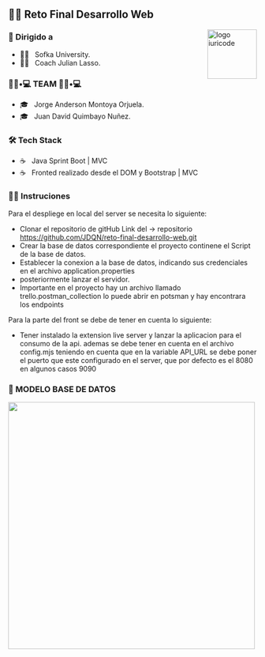  <h2>🧗‍♂️ Reto Final Desarrollo Web</h2>


<img src="https://github.com/iuricode/iuricode/blob/main/ilus-code.svg" min-width="100px" max-width="100px" width="100px" align="right" alt="logo iuricode">



<h3> 🚀 Dirigido a </h3>

- 👨‍💻 &nbsp; Sofka University.
- 👨‍💻 &nbsp; Coach Julian Lasso.


<h3> 👨🏻•💻 TEAM 👨🏻•💻 </h3>

- 🎓 &nbsp; Jorge Anderson Montoya Orjuela.
- 🎓 &nbsp; Juan David Quimbayo Nuñez.


<h3>🛠 Tech Stack</h3>

- ☕ &nbsp; Java Sprint Boot | MVC
- ☕ &nbsp; Fronted realizado desde el DOM y Bootstrap | MVC

<h3>👨‍💻 Instruciones</h3>

Para el despliege en local  del server se necesita lo siguiente:

- Clonar el repositorio de gitHub Link del -> repositorio https://github.com/JDQN/reto-final-desarrollo-web.git
- Crear la base de datos correspondiente el proyecto continene el Script de la base de datos.
- Establecer la conexion a la base de datos, indicando sus credenciales en el archivo application.properties 
- posteriormente lanzar el servidor.
- Importante en el proyecto hay un archivo llamado trello.postman_collection lo puede abrir en potsman y hay encontrara los endpoints 

Para la parte del front se debe de tener en cuenta lo siguiente:

- Tener instalado la extension live server y lanzar la aplicacion para el consumo de la api.
ademas se debe tener en cuenta en el archivo config.mjs teniendo en cuenta que en la variable API_URL se debe poner el puerto que este configurado en el server, que por defecto es el 8080  en algunos casos 9090 


<h3>🌋 MODELO BASE DE DATOS</h3>

<img src="https://github.com/JDQN/reto-final-desarrollo-web/blob/main/resources/db/my-krello.png"  width="500px">




